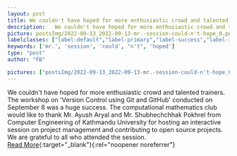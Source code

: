 ```yaml
---
layout: post
title: We couldn't have hoped for more enthusiastic crowd and talented trainers.
description:   We couldn't have hoped for more enthusiastic crowd and talented trainers. The workshop on 'Version Control using Git and GitHub' conducted on September 8 was a huge success. The computational mathematics club would like to thank Mr. Ayush Aryal and Mr. Shubhechchhak Pokhrel from Computer Engineering of Kathmandu University for hosting an interactive session on project management and contributing to open source projects. We are grateful to all who attended the session.  
picture: postsImg/2022-09-13_2022-09-13-mr.-session-could-n't-hope_0.png
labelclasses: ["label-default","label-primary","label-success","label-info","label-warning","label-danger"]
keywords: ['mr.', 'session', 'could', "n't", 'hoped']
type: "post"
author: "FB"

pictures: ["postsImg/2022-09-13_2022-09-13-mr.-session-could-n't-hope_0.png", "postsImg/2022-09-13_2022-09-13-mr.-session-could-n't-hope_1.png", "postsImg/2022-09-13_2022-09-13-mr.-session-could-n't-hope_2.png", "postsImg/2022-09-13_2022-09-13-mr.-session-could-n't-hope_3.png", "postsImg/2022-09-13_2022-09-13-mr.-session-could-n't-hope_4.png"]
---
```

  We couldn't have hoped for more enthusiastic crowd and talented trainers. The workshop on 'Version Control using Git and GitHub' conducted on September 8 was a huge success. The computational mathematics club would like to thank Mr. Ayush Aryal and Mr. Shubhechchhak Pokhrel from Computer Engineering of Kathmandu University for hosting an interactive session on project management and contributing to open source projects. We are grateful to all who attended the session.  <br>[Read More](#){:target="_blank"}{:rel="noopener noreferrer"}